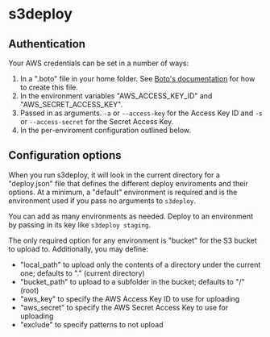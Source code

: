 # s3deploy

## Authentication

Your AWS credentials can be set in a number of ways:

1. In a ".boto" file in your home folder. See [Boto's documentation](http://docs.pythonboto.org/en/latest/boto_config_tut.html) for how to create this file.
2. In the environment variables "AWS_ACCESS_KEY_ID" and "AWS_SECRET_ACCESS_KEY".
3. Passed in as arguments. `-a` or `--access-key` for the Access Key ID and `-s` or `--access-secret` for the Secret Access Key.
4. In the per-enviroment configuration outlined below.

## Configuration options

When you run s3deploy, it will look in the current directory for a "deploy.json" file that defines the different deploy enviroments and their options. At a minimum, a "default" environment is required and is the environment used if you pass no arguments to `s3deploy`.

You can add as many environments as needed. Deploy to an environment by passing in its key like `s3deploy staging`.

The only required option for any environment is "bucket" for the S3 bucket to upload to. Additionally, you may define:

* "local_path" to upload only the contents of a directory under the current one; defaults to "." (current directory)
* "bucket_path" to upload to a subfolder in the bucket; defaults to "/" (root)
* "aws_key" to specify the AWS Access Key ID to use for uploading
* "aws_secret" to specify the AWS Secret Access Key to use for uploading
* "exclude" to specify patterns to not upload